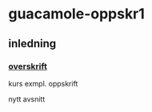 # guacamole-oppskr1
## inledning
### [overskrift](https://github.com/wlodekw/guacamole-oppskr1/blob/master/ingredienser.nd)
kurs exmpl. oppskrift

nytt avsnitt
